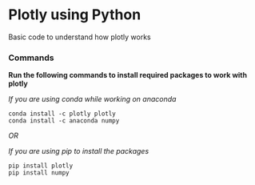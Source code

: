 # Plotly using Python
Basic code to understand how plotly works

### Commands
**Run the following commands to install required packages to work with plotly**

*If you are using conda while working on anaconda*
```
conda install -c plotly plotly  
conda install -c anaconda numpy
```

*OR*

*If you are using pip to install the packages*
```
pip install plotly
pip install numpy
```